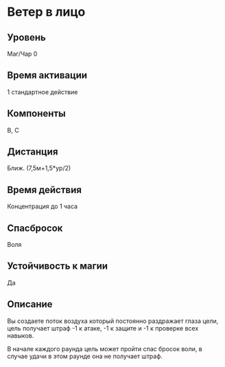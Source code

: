 # Ветер в лицо

## Уровень
Маг/Чар 0
## Время активации
1 стандартное действие
## Компоненты
В, С
## Дистанция
Ближ. (7,5м+1,5*ур/2)
## Время действия
Концентрация до 1 часа
## Спасбросок
Воля
## Устойчивость к магии
Да
## Описание
Вы создаете поток воздуха который постоянно раздражает глаза цели, цель получает штраф -1 к атаке, -1 к защите и -1 к проверке всех навыков.

В начале каждого раунда цель может пройти спас бросок воли, в случае удачи в этом раунде она не получает штраф.

